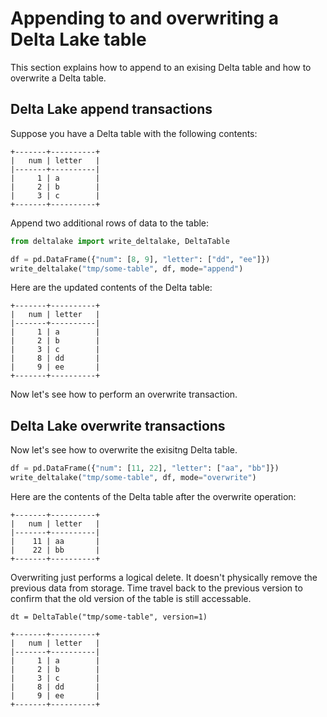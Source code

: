 # Appending to and overwriting a Delta Lake table

This section explains how to append to an exising Delta table and how to overwrite a Delta table.

## Delta Lake append transactions

Suppose you have a Delta table with the following contents:

```
+-------+----------+
|   num | letter   |
|-------+----------|
|     1 | a        |
|     2 | b        |
|     3 | c        |
+-------+----------+
```

Append two additional rows of data to the table:

```python
from deltalake import write_deltalake, DeltaTable

df = pd.DataFrame({"num": [8, 9], "letter": ["dd", "ee"]})
write_deltalake("tmp/some-table", df, mode="append")
```

Here are the updated contents of the Delta table:

```
+-------+----------+
|   num | letter   |
|-------+----------|
|     1 | a        |
|     2 | b        |
|     3 | c        |
|     8 | dd       |
|     9 | ee       |
+-------+----------+
```

Now let's see how to perform an overwrite transaction.

## Delta Lake overwrite transactions

Now let's see how to overwrite the exisitng Delta table.

```python
df = pd.DataFrame({"num": [11, 22], "letter": ["aa", "bb"]})
write_deltalake("tmp/some-table", df, mode="overwrite")
```

Here are the contents of the Delta table after the overwrite operation:

```
+-------+----------+
|   num | letter   |
|-------+----------|
|    11 | aa       |
|    22 | bb       |
+-------+----------+
```

Overwriting just performs a logical delete.  It doesn't physically remove the previous data from storage.  Time travel back to the previous version to confirm that the old version of the table is still accessable.

```
dt = DeltaTable("tmp/some-table", version=1)

+-------+----------+
|   num | letter   |
|-------+----------|
|     1 | a        |
|     2 | b        |
|     3 | c        |
|     8 | dd       |
|     9 | ee       |
+-------+----------+
```
